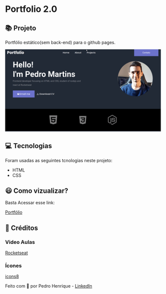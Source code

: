 # Portfolio 2.0

## :books: Projeto

Portfólio estático(sem back-end) para o github pages.

<a align="center">

![Portfolio](assets/portfolio.gif)

</a>

## :computer: Tecnologias

Foram usadas as seguintes tcnologias neste projeto:

- HTML
- CSS 

## :smiley: Como vizualizar?

Basta Acessar esse link:

[Portfólio](https://pedromartinsdev.github.io/portfolio)


## :clap: Créditos
  ### Video Aulas
  [Rocketseat](https://app.rocketseat.com.br/dashboard)
  ### Ícones
  [icons8](https://icons8.com.br/)

Feito com :blue_heart: por Pedro Henrique - [LinkedIn](https://www.linkedin.com/in/pedrohenriqueoliveiramartins/)
